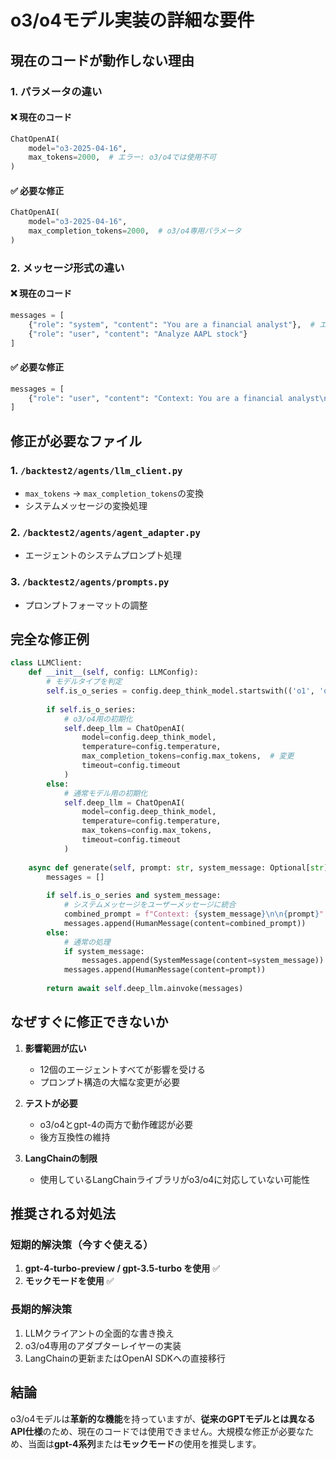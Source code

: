 # o3/o4モデル実装の詳細な要件

## 現在のコードが動作しない理由

### 1. パラメータの違い

#### ❌ 現在のコード
```python
ChatOpenAI(
    model="o3-2025-04-16",
    max_tokens=2000,  # エラー: o3/o4では使用不可
)
```

#### ✅ 必要な修正
```python
ChatOpenAI(
    model="o3-2025-04-16",
    max_completion_tokens=2000,  # o3/o4専用パラメータ
)
```

### 2. メッセージ形式の違い

#### ❌ 現在のコード
```python
messages = [
    {"role": "system", "content": "You are a financial analyst"},  # エラー
    {"role": "user", "content": "Analyze AAPL stock"}
]
```

#### ✅ 必要な修正
```python
messages = [
    {"role": "user", "content": "Context: You are a financial analyst\n\nAnalyze AAPL stock"}
]
```

## 修正が必要なファイル

### 1. `/backtest2/agents/llm_client.py`
- `max_tokens` → `max_completion_tokens`の変換
- システムメッセージの変換処理

### 2. `/backtest2/agents/agent_adapter.py`
- エージェントのシステムプロンプト処理

### 3. `/backtest2/agents/prompts.py`
- プロンプトフォーマットの調整

## 完全な修正例

```python
class LLMClient:
    def __init__(self, config: LLMConfig):
        # モデルタイプを判定
        self.is_o_series = config.deep_think_model.startswith(('o1', 'o3', 'o4'))
        
        if self.is_o_series:
            # o3/o4用の初期化
            self.deep_llm = ChatOpenAI(
                model=config.deep_think_model,
                temperature=config.temperature,
                max_completion_tokens=config.max_tokens,  # 変更
                timeout=config.timeout
            )
        else:
            # 通常モデル用の初期化
            self.deep_llm = ChatOpenAI(
                model=config.deep_think_model,
                temperature=config.temperature,
                max_tokens=config.max_tokens,
                timeout=config.timeout
            )
    
    async def generate(self, prompt: str, system_message: Optional[str] = None):
        messages = []
        
        if self.is_o_series and system_message:
            # システムメッセージをユーザーメッセージに統合
            combined_prompt = f"Context: {system_message}\n\n{prompt}"
            messages.append(HumanMessage(content=combined_prompt))
        else:
            # 通常の処理
            if system_message:
                messages.append(SystemMessage(content=system_message))
            messages.append(HumanMessage(content=prompt))
        
        return await self.deep_llm.ainvoke(messages)
```

## なぜすぐに修正できないか

1. **影響範囲が広い**
   - 12個のエージェントすべてが影響を受ける
   - プロンプト構造の大幅な変更が必要

2. **テストが必要**
   - o3/o4とgpt-4の両方で動作確認が必要
   - 後方互換性の維持

3. **LangChainの制限**
   - 使用しているLangChainライブラリがo3/o4に対応していない可能性

## 推奨される対処法

### 短期的解決策（今すぐ使える）
1. **gpt-4-turbo-preview / gpt-3.5-turbo を使用** ✅
2. **モックモードを使用** ✅

### 長期的解決策
1. LLMクライアントの全面的な書き換え
2. o3/o4専用のアダプターレイヤーの実装
3. LangChainの更新またはOpenAI SDKへの直接移行

## 結論

o3/o4モデルは**革新的な機能**を持っていますが、**従来のGPTモデルとは異なるAPI仕様**のため、現在のコードでは使用できません。大規模な修正が必要なため、当面は**gpt-4系列**または**モックモード**の使用を推奨します。